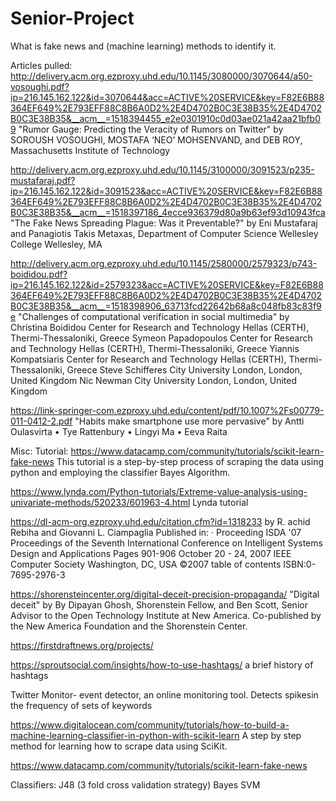 # Senior-Project
What is fake news and (machine learning) methods to identify it.

Articles pulled:
http://delivery.acm.org.ezproxy.uhd.edu/10.1145/3080000/3070644/a50-vosoughi.pdf?ip=216.145.162.122&id=3070644&acc=ACTIVE%20SERVICE&key=F82E6B88364EF649%2E793EFF88C8B6A0D2%2E4D4702B0C3E38B35%2E4D4702B0C3E38B35&__acm__=1518394455_e2e0301910c0d03ae021a42aa21bfb09
"Rumor Gauge: Predicting the Veracity of Rumors on Twitter"
by SOROUSH VOSOUGHI, MOSTAFA ‘NEO’ MOHSENVAND, and DEB ROY, Massachusetts Institute of Technology

http://delivery.acm.org.ezproxy.uhd.edu/10.1145/3100000/3091523/p235-mustafaraj.pdf?ip=216.145.162.122&id=3091523&acc=ACTIVE%20SERVICE&key=F82E6B88364EF649%2E793EFF88C8B6A0D2%2E4D4702B0C3E38B35%2E4D4702B0C3E38B35&__acm__=1518397186_4ecce936379d80a9b63ef93d10943fca
"The Fake News Spreading Plague: Was it Preventable?"
by Eni Mustafaraj and Panagiotis Takis Metaxas, Department of Computer Science Wellesley College Wellesley, MA

http://delivery.acm.org.ezproxy.uhd.edu/10.1145/2580000/2579323/p743-boididou.pdf?ip=216.145.162.122&id=2579323&acc=ACTIVE%20SERVICE&key=F82E6B88364EF649%2E793EFF88C8B6A0D2%2E4D4702B0C3E38B35%2E4D4702B0C3E38B35&__acm__=1518398906_63713fcd22642b68a8c048fb83c83f9e
"Challenges of computational verification in social multimedia"
by 	Christina Boididou	Center for Research and Technology Hellas (CERTH), Thermi-Thessaloniki, Greece
Symeon Papadopoulos	Center for Research and Technology Hellas (CERTH), Thermi-Thessaloniki, Greece
Yiannis Kompatsiaris	Center for Research and Technology Hellas (CERTH), Thermi-Thessaloniki, Greece
Steve Schifferes	City University London, London, United Kingdom
Nic Newman City University London, London, United Kingdom

https://link-springer-com.ezproxy.uhd.edu/content/pdf/10.1007%2Fs00779-011-0412-2.pdf
"Habits make smartphone use more pervasive"
by Antti Oulasvirta • Tye Rattenbury •
Lingyi Ma • Eeva Raita

Misc:
Tutorial:
https://www.datacamp.com/community/tutorials/scikit-learn-fake-news
This tutorial is a step-by-step process of scraping the data using python and employing the classifier Bayes Algorithm. 

https://www.lynda.com/Python-tutorials/Extreme-value-analysis-using-univariate-methods/520233/601963-4.html
Lynda tutorial 

https://dl-acm-org.ezproxy.uhd.edu/citation.cfm?id=1318233
by 	R. achid Rebiha	and Giovanni L. Ciampaglia
Published in:
· Proceeding
ISDA '07 Proceedings of the Seventh International Conference on Intelligent Systems Design and Applications
Pages 901-906 
October 20 - 24, 2007 
IEEE Computer Society Washington, DC, USA ©2007 
table of contents ISBN:0-7695-2976-3

https://shorensteincenter.org/digital-deceit-precision-propaganda/
"Digital deceit" by By Dipayan Ghosh, Shorenstein Fellow, and Ben Scott, Senior Advisor to the Open Technology Institute at New America. Co-published by the New America Foundation and the Shorenstein Center.

https://firstdraftnews.org/projects/

https://sproutsocial.com/insights/how-to-use-hashtags/
a brief history of hashtags

Twitter Monitor- event detector, an online monitoring tool.  Detects spikesin the frequency of sets of keywords

https://www.digitalocean.com/community/tutorials/how-to-build-a-machine-learning-classifier-in-python-with-scikit-learn
A step by step method for learning how to scrape data using SciKit.

https://www.datacamp.com/community/tutorials/scikit-learn-fake-news

Classifiers:
J48 (3 fold cross validation strategy)
Bayes
SVM
